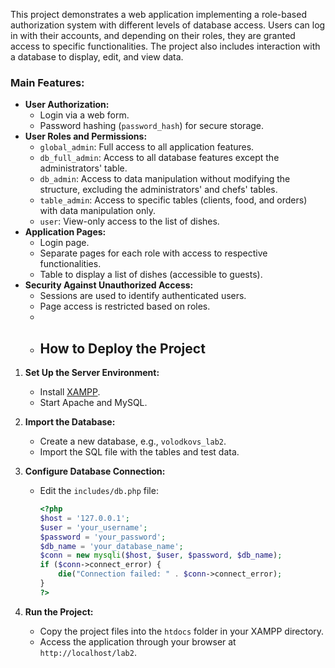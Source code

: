 This project demonstrates a web application implementing a role-based authorization system with different levels of database access. 
Users can log in with their accounts, and depending on their roles, they are granted access to specific functionalities. 
The project also includes interaction with a database to display, edit, and view data.
### Main Features:
- **User Authorization:**
  - Login via a web form.
  - Password hashing (`password_hash`) for secure storage.
- **User Roles and Permissions:**
  - `global_admin`: Full access to all application features.
  - `db_full_admin`: Access to all database features except the administrators' table.
  - `db_admin`: Access to data manipulation without modifying the structure, excluding the administrators' and chefs' tables.
  - `table_admin`: Access to specific tables (clients, food, and orders) with data manipulation only.
  - `user`: View-only access to the list of dishes.
- **Application Pages:**
  - Login page.
  - Separate pages for each role with access to respective functionalities.
  - Table to display a list of dishes (accessible to guests).
- **Security Against Unauthorized Access:**
  - Sessions are used to identify authenticated users.
  - Page access is restricted based on roles.
  - 
  - ## How to Deploy the Project
1. **Set Up the Server Environment:**
   - Install [XAMPP](https://www.apachefriends.org/).
   - Start Apache and MySQL.

2. **Import the Database:**
   - Create a new database, e.g., `volodkovs_lab2`.
   - Import the SQL file with the tables and test data.

3. **Configure Database Connection:**
   - Edit the `includes/db.php` file:
     ```php
     <?php
     $host = '127.0.0.1'; 
     $user = 'your_username';     
     $password = 'your_password';   
     $db_name = 'your_database_name'; 
     $conn = new mysqli($host, $user, $password, $db_name);
     if ($conn->connect_error) {
         die("Connection failed: " . $conn->connect_error);
     }
     ?>
     ```

4. **Run the Project:**
   - Copy the project files into the `htdocs` folder in your XAMPP directory.
   - Access the application through your browser at `http://localhost/lab2`.
